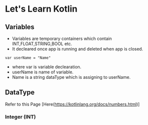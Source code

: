 # Let's Learn Kotlin
## Variables
- Variables are temporary containers which contain INT,FLOAT,STRING,BOOL etc.
- It decleared once app is running and deleted when app is closed.
```
var userName = "Name" 
```
- where var is variable declearation.
- userName is name of variable.
- Name is a string dataType which is assigning to userName.


## DataType
Refer to this Page [Here(https://kotlinlang.org/docs/numbers.html)]
### Integer (INT)

